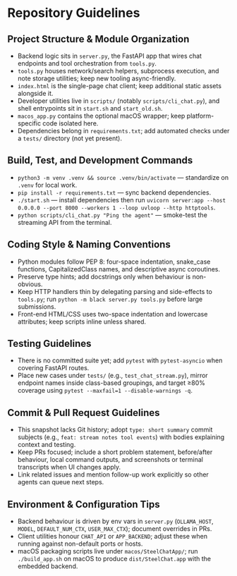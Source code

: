 # Repository Guidelines

## Project Structure & Module Organization
- Backend logic sits in `server.py`, the FastAPI app that wires chat endpoints and tool orchestration from `tools.py`.
- `tools.py` houses network/search helpers, subprocess execution, and note storage utilities; keep new tooling async-friendly.
- `index.html` is the single-page chat client; keep additional static assets alongside it.
- Developer utilities live in `scripts/` (notably `scripts/cli_chat.py`), and shell entrypoints sit in `start.sh` and `start_old.sh`.
- `macos_app.py` contains the optional macOS wrapper; keep platform-specific code isolated here.
- Dependencies belong in `requirements.txt`; add automated checks under a `tests/` directory (not yet present).

## Build, Test, and Development Commands
- `python3 -m venv .venv && source .venv/bin/activate` — standardize on `.venv` for local work.
- `pip install -r requirements.txt` — sync backend dependencies.
- `./start.sh` — install dependencies then run `uvicorn server:app --host 0.0.0.0 --port 8000 --workers 1 --loop uvloop --http httptools`.
- `python scripts/cli_chat.py "Ping the agent"` — smoke-test the streaming API from the terminal.

## Coding Style & Naming Conventions
- Python modules follow PEP 8: four-space indentation, snake_case functions, CapitalizedClass names, and descriptive async coroutines.
- Preserve type hints; add docstrings only when behaviour is non-obvious.
- Keep HTTP handlers thin by delegating parsing and side-effects to `tools.py`; run `python -m black server.py tools.py` before large submissions.
- Front-end HTML/CSS uses two-space indentation and lowercase attributes; keep scripts inline unless shared.

## Testing Guidelines
- There is no committed suite yet; add `pytest` with `pytest-asyncio` when covering FastAPI routes.
- Place new cases under `tests/` (e.g., `test_chat_stream.py`), mirror endpoint names inside class-based groupings, and target ≥80% coverage using `pytest --maxfail=1 --disable-warnings -q`.

## Commit & Pull Request Guidelines
- This snapshot lacks Git history; adopt `type: short summary` commit subjects (e.g., `feat: stream notes tool events`) with bodies explaining context and testing.
- Keep PRs focused; include a short problem statement, before/after behaviour, local command outputs, and screenshots or terminal transcripts when UI changes apply.
- Link related issues and mention follow-up work explicitly so other agents can queue next steps.

## Environment & Configuration Tips
- Backend behaviour is driven by env vars in `server.py` (`OLLAMA_HOST`, `MODEL`, `DEFAULT_NUM_CTX`, `USER_MAX_CTX`); document overrides in PRs.
- Client utilities honour `CHAT_API` or `APP_BACKEND`; adjust these when running against non-default ports or hosts.
- macOS packaging scripts live under `macos/SteelChatApp/`; run `./build_app.sh` on macOS to produce `dist/SteelChat.app` with the embedded backend.

